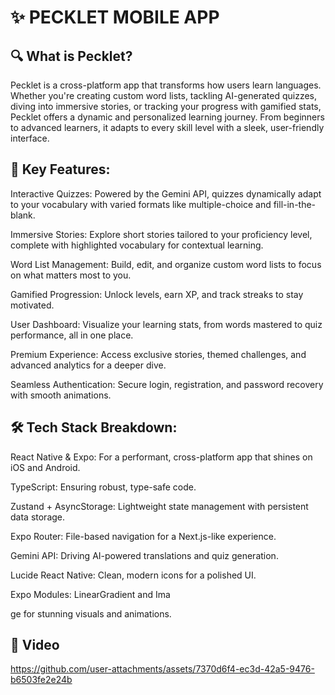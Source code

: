 # ✨ PECKLET MOBILE APP
## 🔍 What is Pecklet?
Pecklet is a cross-platform app that transforms how users learn languages. Whether you're creating custom word lists, tackling AI-generated quizzes, diving into immersive stories, or tracking your progress with gamified stats, Pecklet offers a dynamic and personalized learning journey. From beginners to advanced learners, it adapts to every skill level with a sleek, user-friendly interface.
## 🚀 Key Features:

Interactive Quizzes: Powered by the Gemini API, quizzes dynamically adapt to your vocabulary with varied formats like multiple-choice and fill-in-the-blank.

Immersive Stories: Explore short stories tailored to your proficiency level, complete with highlighted vocabulary for contextual learning.

Word List Management: Build, edit, and organize custom word lists to focus on what matters most to you.

Gamified Progression: Unlock levels, earn XP, and track streaks to stay motivated.

User Dashboard: Visualize your learning stats, from words mastered to quiz performance, all in one place.

Premium Experience: Access exclusive stories, themed challenges, and advanced analytics for a deeper dive.

Seamless Authentication: Secure login, registration, and password recovery with smooth animations.

## 🛠 Tech Stack Breakdown:

React Native & Expo: For a performant, cross-platform app that shines on iOS and Android.

TypeScript: Ensuring robust, type-safe code.

Zustand + AsyncStorage: Lightweight state management with persistent data storage.

Expo Router: File-based navigation for a Next.js-like experience.

Gemini API: Driving AI-powered translations and quiz generation.

Lucide React Native: Clean, modern icons for a polished UI.

Expo Modules: LinearGradient and Ima

ge for stunning visuals and animations.

## 📸 Video
https://github.com/user-attachments/assets/7370d6f4-ec3d-42a5-9476-b6503fe2e24b
